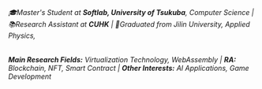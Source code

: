 ###### 🎓Master's Student at **Softlab, University of Tsukuba**, Computer Science | 📚Research Assistant at **CUHK** | 📜Graduated from Jilin University, Applied Physics, 
###### **Main Research Fields:** Virtualization Technology, WebAssembly | **RA:** Blockchain, NFT, Smart Contract | **Other Interests:** AI Applications, Game Development
